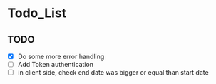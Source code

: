# Todo_List

## TODO

- [x] Do some more error handling
- [ ] Add Token authentication
- [ ] in client side, check end date was bigger or equal than start date
